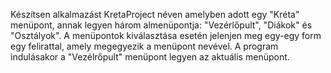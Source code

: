 Készítsen alkalmazást KretaProject néven amelyben adott egy "Kréta" menüpont, annak legyen három almenüpontja: "Vezérlőpult", "Diákok" és "Osztályok". A menüpontok kiválasztása esetén jelenjen meg egy-egy form egy felirattal, amely megegyezik a menüpont nevével. A program indulásakor a "Vezélrőpult" menüpont legyen az aktuális menüpont. 
